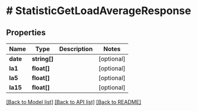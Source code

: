# # StatisticGetLoadAverageResponse

## Properties

Name | Type | Description | Notes
------------ | ------------- | ------------- | -------------
**date** | **string[]** |  | [optional]
**la1** | **float[]** |  | [optional]
**la5** | **float[]** |  | [optional]
**la15** | **float[]** |  | [optional]

[[Back to Model list]](../../README.md#models) [[Back to API list]](../../README.md#endpoints) [[Back to README]](../../README.md)
